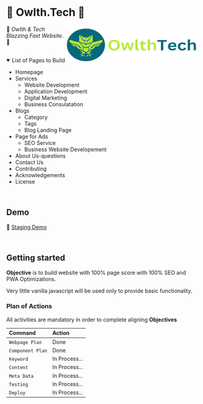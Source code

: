 # 🚀 Owlth.Tech 🚀

<img src="/src/assets/images/owlthtech-logo.png" align="right"
     alt="OwlthTech" width="350" height="100">

🌟 _*Owlth* & *Tech* Blazzing Fast Website_. 🌟

<br>

<details open>
<summary>List of Pages to Build</summary>

- Homepage
- Services
  - Website Development
  - Application Development
  - Digital Marketing
  - Business Consulatation
- Blogs
  - Category
  - Tags
  - Blog Landing Page
- Page for Ads
  - SEO Service
  - Business Website Developement
- About Us-questions
- Contact Us
- Contributing
- Acknowledgements
- License

</details>

<br>

## Demo

📌 [Staging Demo](#)

<br>

## Getting started

**Objective** is to build website with 100% page score with 100% SEO and PWA Optimizations.

Very little vanilla javascript will be used only to provide basic functionality.

### Plan of Actions

All activities are mandatory in order to complete aligning **Objectives**

| Command               | Action                                             |
| :-------------------- | :------------------------------------------------- |
| `Webpage Plan`        | Done                              |
| `Component Plan`      | Done        |
| `Keyword`       | In Process...            |
| `Content`     | In Process...       |
| `Meta Data`      | In Process...                         |
| `Testing` | In Process...                                         |
| `Deploy`   | In Process... |

<br>
